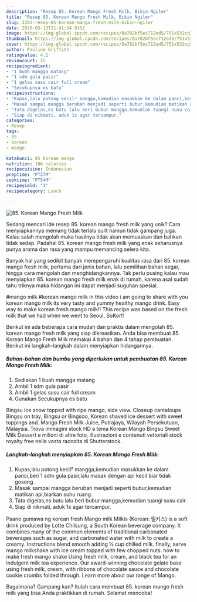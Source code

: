 ```yaml
---
description: "Resep 85. Korean Mango Fresh Milk, Bikin Ngiler"
title: "Resep 85. Korean Mango Fresh Milk, Bikin Ngiler"
slug: 2203-resep-85-korean-mango-fresh-milk-bikin-ngiler
date: 2020-05-13T21:41:34.935Z
image: https://img-global.cpcdn.com/recipes/8a782bf5ec712ed5/751x532cq70/85-korean-mango-fresh-milk-foto-resep-utama.jpg
thumbnail: https://img-global.cpcdn.com/recipes/8a782bf5ec712ed5/751x532cq70/85-korean-mango-fresh-milk-foto-resep-utama.jpg
cover: https://img-global.cpcdn.com/recipes/8a782bf5ec712ed5/751x532cq70/85-korean-mango-fresh-milk-foto-resep-utama.jpg
author: Pauline Griffith
ratingvalue: 4.1
reviewcount: 15
recipeingredient:
- "1 buah mangga matang"
- "1 sdm gula pasir"
- "1 gelas susu cair full cream"
- "Secukupnya es batu"
recipeinstructions:
- "Kupas,lalu potong kecil² mangga,kemudian masukkan ke dalam panci,beri 1 sdm gula pasir,lalu masak dengan api kecil biar tidak gosong."
- "Masak sampai mangga berubah menjadi seperti bubur,kemudian matikan api,biarkan suhu ruang."
- "Tata digelas,es batu lalu beri bubur mangga,kemudian tuangi susu cair."
- "Siap di nikmati, aduk 1x agar tercampur."
categories:
- Resep
tags:
- 85
- korean
- mango

katakunci: 85 korean mango 
nutrition: 106 calories
recipecuisine: Indonesian
preptime: "PT27M"
cooktime: "PT54M"
recipeyield: "1"
recipecategory: Lunch

---
```



![85. Korean Mango Fresh Milk](https://img-global.cpcdn.com/recipes/8a782bf5ec712ed5/751x532cq70/85-korean-mango-fresh-milk-foto-resep-utama.jpg)

Sedang mencari ide resep 85. korean mango fresh milk yang unik? Cara menyiapkannya memang tidak terlalu sulit namun tidak gampang juga. Kalau salah mengolah maka hasilnya tidak akan memuaskan dan bahkan tidak sedap. Padahal 85. korean mango fresh milk yang enak seharusnya punya aroma dan rasa yang mampu memancing selera kita.

Banyak hal yang sedikit banyak mempengaruhi kualitas rasa dari 85. korean mango fresh milk, pertama dari jenis bahan, lalu pemilihan bahan segar, hingga cara mengolah dan menghidangkannya. Tak perlu pusing kalau mau menyiapkan 85. korean mango fresh milk enak di rumah, karena asal sudah tahu triknya maka hidangan ini dapat menjadi suguhan spesial.

#mango milk #korean mango milk in this video i am going to share with you korean mango milk its very tasty and yummy healthy mango drink. Easy way to make korean fresh mango milk!! This recipe was based on the fresh milk that we had when we went to Seoul, SoKor!!


Berikut ini ada beberapa cara mudah dan praktis dalam mengolah 85. korean mango fresh milk yang siap dikreasikan. Anda bisa membuat 85. Korean Mango Fresh Milk memakai 4 bahan dan 4 tahap pembuatan. Berikut ini langkah-langkah dalam menyiapkan hidangannya.

<!--inarticleads1-->

##### Bahan-bahan dan bumbu yang diperlukan untuk pembuatan 85. Korean Mango Fresh Milk:

1. Sediakan 1 buah mangga matang
1. Ambil 1 sdm gula pasir
1. Ambil 1 gelas susu cair full cream
1. Gunakan Secukupnya es batu


Bingsu ice snow topped with ripe mango, side view. Closeup cantaloupe Bingsu on tray, Bingsu or Bingsoo, Korean shaved ice dessert with sweet toppings and. Mango Fresh Milk Juice, Putrajaya, Wilayah Persekutuan, Malaysia. Trova immagini stock HD a tema Korean Mango Bingsu Sweet Milk Dessert e milioni di altre foto, illustrazioni e contenuti vettoriali stock royalty free nella vasta raccolta di Shutterstock. 

<!--inarticleads2-->

##### Langkah-langkah menyiapkan 85. Korean Mango Fresh Milk:

1. Kupas,lalu potong kecil² mangga,kemudian masukkan ke dalam panci,beri 1 sdm gula pasir,lalu masak dengan api kecil biar tidak gosong.
1. Masak sampai mangga berubah menjadi seperti bubur,kemudian matikan api,biarkan suhu ruang.
1. Tata digelas,es batu lalu beri bubur mangga,kemudian tuangi susu cair.
1. Siap di nikmati, aduk 1x agar tercampur.


Paano gumawa ng korean fresh Mango milk Milkis (Korean: 밀키스) is a soft drink produced by Lotte Chilsung, a South Korean beverage company. It combines many of the common elements of traditional carbonated beverages such as sugar, and carbonated water with milk to create a creamy. Instructions blend smooth adding ½ cup chilled milk. finally, serve mango milkshake with ice cream topped with few chopped nuts. how to make fresh mango shake Using fresh milk, cream, and black tea for an indulgent milk tea experience. Our award-winning chocolate gelato base using fresh milk, cream, with ribbons of chocolate sauce and chocolate cookie crumbs folded through. Learn more about our range of Mango. 

Bagaimana? Gampang kan? Itulah cara membuat 85. korean mango fresh milk yang bisa Anda praktikkan di rumah. Selamat mencoba!
